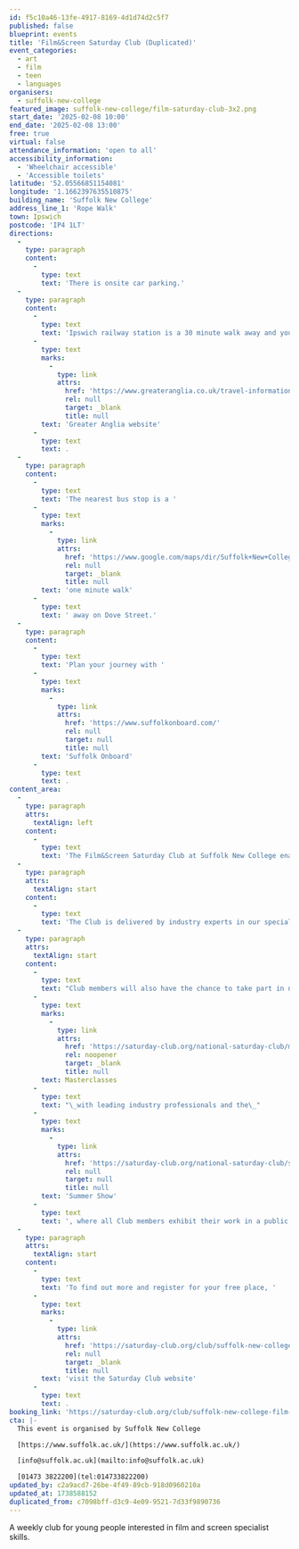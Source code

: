 ```yaml
---
id: f5c10a46-13fe-4917-8169-4d1d74d2c5f7
published: false
blueprint: events
title: 'Film&Screen Saturday Club (Duplicated)'
event_categories:
  - art
  - film
  - teen
  - languages
organisers:
  - suffolk-new-college
featured_image: suffolk-new-college/film-saturday-club-3x2.png
start_date: '2025-02-08 10:00'
end_date: '2025-02-08 13:00'
free: true
virtual: false
attendance_information: 'open to all'
accessibility_information:
  - 'Wheelchair accessible'
  - 'Accessible toilets'
latitude: '52.05566851154081'
longitude: '1.1662397635510875'
building_name: 'Suffolk New College'
address_line_1: 'Rope Walk'
town: Ipswich
postcode: 'IP4 1LT'
directions:
  -
    type: paragraph
    content:
      -
        type: text
        text: 'There is onsite car parking.'
  -
    type: paragraph
    content:
      -
        type: text
        text: 'Ipswich railway station is a 30 minute walk away and you can find up to date train times on the '
      -
        type: text
        marks:
          -
            type: link
            attrs:
              href: 'https://www.greateranglia.co.uk/travel-information/station-information/ips'
              rel: null
              target: _blank
              title: null
        text: 'Greater Anglia website'
      -
        type: text
        text: .
  -
    type: paragraph
    content:
      -
        type: text
        text: 'The nearest bus stop is a '
      -
        type: text
        marks:
          -
            type: link
            attrs:
              href: 'https://www.google.com/maps/dir/Suffolk+New+College,+Waterfront+Building,+Rope+Walk,+Ipswich/Dove+Street,+Ipswich+IP4+2LS/@52.056116,1.1632617,17z/data=!4m14!4m13!1m5!1m1!1s0x47d99f81073e5c7f:0x4cf45ab41ce85c76!2m2!1d1.1661593!2d52.05553!1m5!1m1!1s0x47d99f81b84bd029:0xf15afb01fd2733f8!2m2!1d1.165675!2d52.056702!3e2?entry=ttu&g_ep=EgoyMDI1MDEyOS4xIKXMDSoASAFQAw%3D%3D'
              rel: null
              target: _blank
              title: null
        text: 'one minute walk'
      -
        type: text
        text: ' away on Dove Street.'
  -
    type: paragraph
    content:
      -
        type: text
        text: 'Plan your journey with '
      -
        type: text
        marks:
          -
            type: link
            attrs:
              href: 'https://www.suffolkonboard.com/'
              rel: null
              target: null
              title: null
        text: 'Suffolk Onboard'
      -
        type: text
        text: .
content_area:
  -
    type: paragraph
    attrs:
      textAlign: left
    content:
      -
        type: text
        text: 'The Film&Screen Saturday Club at Suffolk New College enables young people to explore a range of specialist skills in concept generation, storytelling, filming, editing, sound and lighting through a range of engaging workshops.'
  -
    type: paragraph
    attrs:
      textAlign: start
    content:
      -
        type: text
        text: 'The Club is delivered by industry experts in our specialist facilities. It allows young people to experiment and enhance their creative skills in a safe environment.'
  -
    type: paragraph
    attrs:
      textAlign: start
    content:
      -
        type: text
        text: "Club members will also have the chance to take part in national events including\_"
      -
        type: text
        marks:
          -
            type: link
            attrs:
              href: 'https://saturday-club.org/national-saturday-club/masterclasses/'
              rel: noopener
              target: _blank
              title: null
        text: Masterclasses
      -
        type: text
        text: "\_with leading industry professionals and the\_"
      -
        type: text
        marks:
          -
            type: link
            attrs:
              href: 'https://saturday-club.org/national-saturday-club/summer-show/'
              rel: null
              target: null
              title: null
        text: 'Summer Show'
      -
        type: text
        text: ', where all Club members exhibit their work in a public showcase – all for free!'
  -
    type: paragraph
    attrs:
      textAlign: start
    content:
      -
        type: text
        text: 'To find out more and register for your free place, '
      -
        type: text
        marks:
          -
            type: link
            attrs:
              href: 'https://saturday-club.org/club/suffolk-new-college-film-screen/'
              rel: null
              target: _blank
              title: null
        text: 'visit the Saturday Club website'
      -
        type: text
        text: .
booking_link: 'https://saturday-club.org/club/suffolk-new-college-film-screen/'
cta: |-
  This event is organised by Suffolk New College

  [https://www.suffolk.ac.uk/](https://www.suffolk.ac.uk/)

  [info@suffolk.ac.uk](mailto:info@suffolk.ac.uk)

  [01473 3822200](tel:014733822200)
updated_by: c2a9acd7-26be-4f49-89cb-918d0960210a
updated_at: 1738588152
duplicated_from: c7098bff-d3c9-4e09-9521-7d33f9890736
---
```

A weekly club for young people interested in film and screen specialist skills.